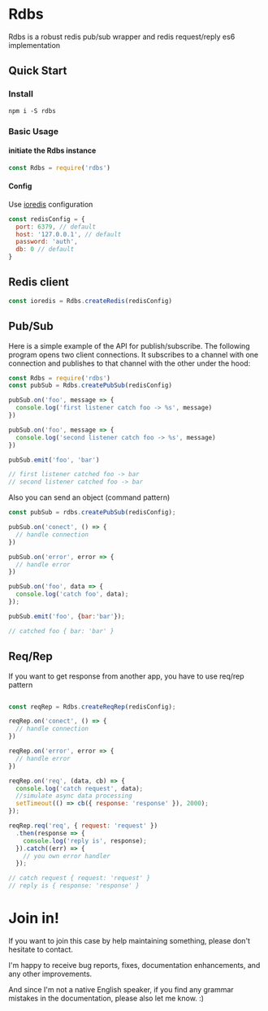 # Rdbs

Rdbs is a robust redis pub/sub wrapper and redis request/reply es6 implementation

## Quick Start

### Install
```shell
npm i -S rdbs
```
### Basic Usage

#### initiate the Rdbs instance
```javascript
const Rdbs = require('rdbs')
```
#### Config
Use [ioredis](https://github.com/luin/ioredis "ioredis") configuration

```javascript
const redisConfig = {
  port: 6379, // default
  host: '127.0.0.1', // default
  password: 'auth',
  db: 0 // default
}
```
## Redis client
```javascript
const ioredis = Rdbs.createRedis(redisConfig)
```
## Pub/Sub
Here is a simple example of the API for publish/subscribe.
The following program opens two client connections.
It subscribes to a channel with one connection
and publishes to that channel with the other under the hood:

```javascript
const Rdbs = require('rdbs')
const pubSub = Rdbs.createPubSub(redisConfig)

pubSub.on('foo', message => {
  console.log('first listener catch foo -> %s', message)
})

pubSub.on('foo', message => {
  console.log('second listener catch foo -> %s', message)
})

pubSub.emit('foo', 'bar')

// first listener catched foo -> bar
// second listener catched foo -> bar

```
Also you can send an object (command pattern)

```javascript
const pubSub = rdbs.createPubSub(redisConfig);

pubSub.on('conect', () => {
  // handle connection
})

pubSub.on('error', error => {
  // handle error
})

pubSub.on('foo', data => {
  console.log('catch foo', data);
});

pubSub.emit('foo', {bar:'bar'});

// catched foo { bar: 'bar' }
```
## Req/Rep
If you want to get response from another app, you have to use req/rep pattern

```javascript

const reqRep = Rdbs.createReqRep(redisConfig);

reqRep.on('conect', () => {
  // handle connection
})

reqRep.on('error', error => {
  // handle error
})

reqRep.on('req', (data, cb) => {
  console.log('catch request', data);
  //simulate async data processing
  setTimeout(() => cb({ response: 'response' }), 2000);
});

reqRep.req('req', { request: 'request' })
  .then(response => {
    console.log('reply is', response);
  }).catch((err) => {
    // you own error handler
  });

// catch request { request: 'request' }
// reply is { response: 'response' }
```

# Join in!

If you want to join this case by help maintaining something, please don't hesitate to contact.

I'm happy to receive bug reports, fixes, documentation enhancements, and any other improvements.

And since I'm not a native English speaker, if you find any grammar mistakes in the documentation, please also let me know. :)